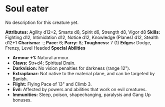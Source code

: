 # Soul eater

No description for this creature yet.

**Attributes:** Agility d12+2, Smarts d8, Spirit d6, Strength d8, Vigor
d8
**Skills:** Fighting d12, Intimidation d12, Notice d12, Knowledge
(Planes) d12, Stealth d12+1
**Charisma:** -; **Pace:** 6; **Parry:** 8; **Toughness:** 7 (1)
**Edges:** Dodge, Frenzy, Level Headed
**Special Abilities**

- **Armour +1:** Natural armour.
- **Claws:** Str+d4; Spiritual Drain.
- **Darkvision:** No vision penalties for darkness (range 12").
- **Extraplanar:** Not native to the material plane, and can be targeted
by Banish.
- **Flight:** Flying Pace of 13" and Climb 3.
- **Evil:** Affected by powers and abilities that work on evil
creatures.
- **Immunities:** Sleep, poison, shapechanging, paralysis and Gang Up
bonuses.
